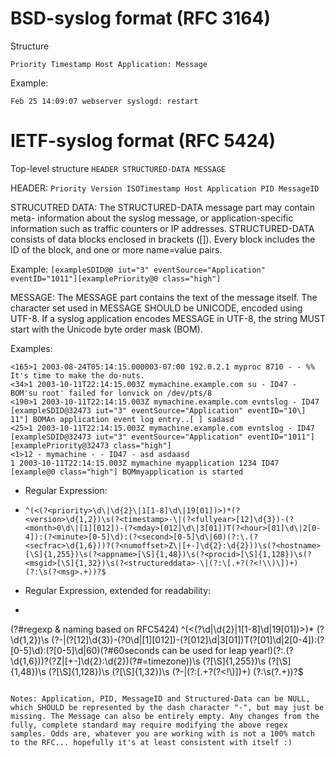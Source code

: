 # BSD-syslog format (RFC 3164)
Structure
```
Priority Timestamp Host Application: Message
```

Example:
```
Feb 25 14:09:07 webserver syslogd: restart
```



# IETF-syslog format (RFC 5424)

Top-level structure
```HEADER STRUCTURED-DATA MESSAGE```

HEADER:
```Priority Version ISOTimestamp Host Application PID MessageID```

STRUCUTRED DATA:
The STRUCTURED-DATA message part may contain meta- information about the syslog message, or application-specific information such as traffic counters or IP addresses. STRUCTURED-DATA consists of data blocks enclosed in brackets ([]). Every block includes the ID of the block, and one or more name=value pairs.

Example:
```[exampleSDID@0 iut="3" eventSource="Application" eventID="1011"][examplePriority@0 class="high"]```

MESSAGE:
The MESSAGE part contains the text of the message itself. The character set used in MESSAGE SHOULD be UNICODE, encoded using UTF-8. If a syslog application encodes MESSAGE in UTF-8, the string MUST start with the Unicode byte order mask (BOM).

Examples:
```
<165>1 2003-08-24T05:14:15.000003-07:00 192.0.2.1 myproc 8710 - - %% It's time to make the do-nuts.
<34>1 2003-10-11T22:14:15.003Z mymachine.example.com su - ID47 - BOM'su root' failed for lonvick on /dev/pts/8
<190>1 2003-10-11T22:14:15.003Z mymachine.example.com evntslog - ID47 [exampleSDID@32473 iut="3" eventSource="Application" eventID="10\] 11"] BOMAn application event log entry..[ ] sadasd
<25>1 2003-10-11T22:14:15.003Z mymachine.example.com evntslog - ID47 [exampleSDID@32473 iut="3" eventSource="Application" eventID="1011"][examplePriority@32473 class="high"]
<1>12 - mymachine - - ID47 - asd asdaasd
1 2003-10-11T22:14:15.003Z mymachine myapplication 1234 ID47 [example@0 class="high"] BOMmyapplication is started
```

- Regular Expression:
- ```^(<(?<priority>\d\|\d{2}\|1[1-8]\d\|19[01])>)*(?<version>\d{1,2})\s(?<timestamp>-\|(?<fullyear>[12]\d{3})-(?<month>0\d\|[1][012])-(?<mday>[012]\d\|3[01])T(?<hour>[01]\d\|2[0-4]):(?<minute>[0-5]\d):(?<second>[0-5]\d\|60)(?:\.(?<secfrac>\d{1,6}))?(?<numoffset>Z\|[+-]\d{2}:\d{2}))\s(?<hostname>[\S]{1,255})\s(?<appname>[\S]{1,48})\s(?<procid>[\S]{1,128})\s(?<msgid>[\S]{1,32})\s(?<structureddata>-\|(?:\[.+?(?<!\\)\])+)(?:\s(?<msg>.+))?$```

- Regular Expression, extended for readability:
- ```
(?#regexp & naming based on RFC5424)
^(<(?<priority>\d\|\d{2}\|1[1-8]\d\|19[01])>)*
(?<version>\d{1,2})\s
(?<timestamp>-\|(?<fullyear>[12]\d{3})-(?<month>0\d\|[1][012])-(?<mday>[012]\d\|3[01])T(?<hour>[01]\d\|2[0-4]):(?<minute>[0-5]\d):(?<second>[0-5]\d\|60)(?#60seconds can be used for leap year!)(?:\.(?<secfrac>\d{1,6}))?(?<numoffset>Z\|[+-]\d{2}:\d{2})(?#=timezone))\s
(?<hostname>[\S]{1,255})\s
(?<appname>[\S]{1,48})\s
(?<procid>[\S]{1,128})\s
(?<msgid>[\S]{1,32})\s
(?<structureddata>-\|(?:\[.+?(?<!\\)\])+)
(?:\s(?<msg>.+))?$
```

Notes: Application, PID, MessageID and Structured-Data can be NULL, which SHOULD be represented by the dash character "-", but may just be missing. The Message can also be entirely empty. Any changes from the fully, complete standard may require modifying the above regex samples. Odds are, whatever you are working with is not a 100% match to the RFC... hopefully it's at least consistent with itself :)